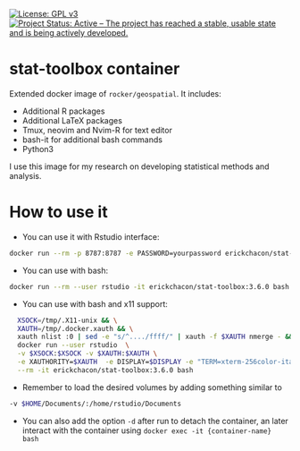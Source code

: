 [![License: GPL v3](https://img.shields.io/badge/License-GPLv3-blue.svg)](https://www.gnu.org/licenses/gpl-3.0)
[![Project Status: Active – The project has reached a stable, usable state and is being actively developed.](https://www.repostatus.org/badges/latest/active.svg)](https://www.repostatus.org/#active)

# stat-toolbox container

Extended docker image of `rocker/geospatial`. It includes:

- Additional R packages
- Additional LaTeX packages
- Tmux, neovim and Nvim-R for text editor
- bash-it for additional bash commands
- Python3

I use this image for my research on developing statistical methods and analysis.

# How to use it


- You can use it with Rstudio interface:

```bash
docker run --rm -p 8787:8787 -e PASSWORD=yourpassword erickchacon/stat-toolbox:3.6.0
```

- You can use with bash:

```bash
docker run --rm --user rstudio -it erickchacon/stat-toolbox:3.6.0 bash
```

- You can use with bash and x11 support:

```bash
  XSOCK=/tmp/.X11-unix && \
  XAUTH=/tmp/.docker.xauth && \
  xauth nlist :0 | sed -e "s/^..../ffff/" | xauth -f $XAUTH nmerge - && \
  docker run --user rstudio  \
  -v $XSOCK:$XSOCK -v $XAUTH:$XAUTH \
  -e XAUTHORITY=$XAUTH  -e DISPLAY=$DISPLAY -e "TERM=xterm-256color-italic" \
  --rm -it erickchacon/stat-toolbox:3.6.0 bash
```

- Remember to load the desired volumes by adding something similar to

```bash
-v $HOME/Documents/:/home/rstudio/Documents
```

- You can also add the option `-d` after run to detach the container, an later interact with the container using `docker exec -it {container-name} bash` 


